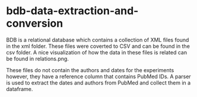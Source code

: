 # bdb-data-extraction-and-conversion

BDB is a relational database which contains a collection of XML files found in the xml folder. These files were coverted to CSV and can be found in the csv folder. A nice visualization of how the data in these files is related can be found in relations.png.

These files do not contain the authors and dates for the experiments however, they have a reference column that contains PubMed IDs. A parser is used to extract the dates and authors from PubMed and collect them in a dataframe.
